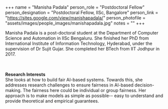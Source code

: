 +++
name = "Manisha Padala"
person_role = "Postdoctoral Fellow"
person_designation = "Postdoctoral Fellow, IISc, Bangalore"
person_link = "https://sites.google.com/view/manishapadala/"
person_photofile = "assets/images/people_images/manishapadala.jpg"
notes = ""
+++

Manisha Padala is a post-doctoral student at the Department of Computer Science and Automation in IISc Bengaluru. She finished her PhD from International Institute of Information Technology, Hyderabad, under the supervision of Dr Sujit Gujar. She completed her BTech from IIT Jodhpur in 2017. 


<br><br><b>Research Interests</b>
<br>
She looks at how to build fair AI-based systems. Towards this, she addresses research challenges to ensure fairness in AI-based decision-making. The fairness here could be individual or group fairness. Her approach is to make models as simple as possible-- easy to understand and provide theoretical and empirical guarantees. 


